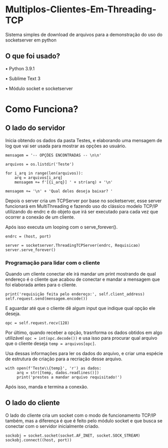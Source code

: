 # Multiplos-Clientes-Em-Threading-TCP
Sistema simples de download de arquivos para a demonstração do uso do socketserver em python

## O que foi usado?

• Python 3.9.1

• Sublime Text 3

• Módulo socket e socketserver


# Como Funciona?

## O lado do servidor

Inicia obtendo os dados da pasta Testes, e elaborando uma mensagem de log que vai ser usada para 
mostrar as opções ao usuário.

```
mensagem = '-- OPÇÕES ENCONTRADAS -- \n\n'

arquivos = os.listdir('Teste')

for i_arq in range(len(arquivos)):
	arq = arquivos[i_arq]
	mensagem += f'[{i_arq}] ' + str(arq) + '\n'

mensagem += '\n' + 'Qual deles deseja baixar? '
```

Depois o server cria um TCPServer por base no socketserver, esse server funcionará em MultiThreading
e fazendo uso do clássico modelo TCP/IP utilizando do endrc e do objeto que irá ser executado para cada
vez que ocorrer a conexão de um cliente.

Após isso executa um looping com o serve_forever().

```
endrc = (host, port)

server = socketserver.ThreadingTCPServer(endrc, Requisicao)
server.serve_forever()
```

### Programação para lidar com o cliente

Quando um cliente conectar ele irá mandar um print mostrando de qual endereço é o cliente que acabou de conectar e mandar a mensagem que foi elaborada antes para o cliente.

```
print('requisição feita pelo endereço:', self.client_address)
self.request.send(mensagem.encode())
```

E aguardar até que o cliente dê algum input que indique qual opção ele deseja.

`opc = self.request.recv(128)`

Por último, quando receber a opção, trasnforma os dados obtidos em algo utilizável `opc = int(opc.decode())` e usa isso para procurar qual arquivo que o cliente deseja `temp = arquivos[opc]`.

Usa dessas informações para ler os dados do arquivo, e criar uma espécie de estrutura de criação para a recriação desse arquivo.

```
with open(f'Teste\\{temp}', 'r') as dados:
     arq = str([temp, dados.readlines()])
     print('prestes a mandar arquivo requisitado!')
```

Após isso, manda e termina a conexão.

## O lado do cliente

O lado do cliente cria um socket com o modo de funcionamento TCP/IP também, mas a diferença é que é 
feito pelo módulo socket e que busca se conectar com o servidor inicialmente criado.

```
sockobj = socket.socket(socket.AF_INET, socket.SOCK_STREAM)
sockobj.connect((host, port))
```
